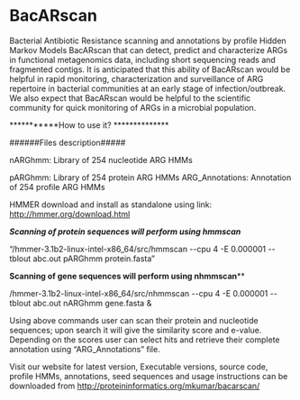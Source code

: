 # BacARscan
Bacterial Antibiotic Resistance scanning and annotations by profile Hidden Markov Models
BacARscan that can detect, predict and characterize ARGs in functional metagenomics data, including short sequencing reads and fragmented contigs. It is anticipated that this ability of BacARscan would be helpful in rapid monitoring, characterization and surveillance of ARG repertoire in bacterial communities at an early stage of infection/outbreak. We also expect that BacARscan would be helpful to the scientific community for quick monitoring of ARGs in a microbial population. 

***********How to use it? **************

######Files description#####

nARGhmm: Library of 254 nucleotide ARG HMMs

pARGhmm: Library of 254 protein ARG HMMs
ARG_Annotations: Annotation of 254 profile ARG HMMs

HMMER download and install as standalone using link: http://hmmer.org/download.html

*****Scanning of protein sequences will perform using hmmscan*****

“/hmmer-3.1b2-linux-intel-x86_64/src/hmmscan --cpu 4 -E 0.000001 --tblout abc.out pARGhmm protein.fasta”


****Scanning of gene sequences will perform using nhmmscan******

/hmmer-3.1b2-linux-intel-x86_64/src/nhmmscan --cpu 4 -E 0.000001 --tblout abc.out nARGhmm gene.fasta &


Using above commands user can scan their protein and nucleotide sequences; upon search it will give the similarity score and e-value. Depending on the scores user can select hits and retrieve their complete annotation using “ARG_Annotations” file.


Visit our website for latest version, Executable versions, source code, profile HMMs, annotations, seed sequences and usage instructions can be downloaded from http://proteininformatics.org/mkumar/bacarscan/
